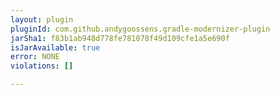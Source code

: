 ```yaml
---
layout: plugin
pluginId: com.github.andygoossens.gradle-modernizer-plugin
jarSha1: f83b1ab948d778fe781078f49d109cfe1a5e690f
isJarAvailable: true
error: NONE
violations: []

---
```

